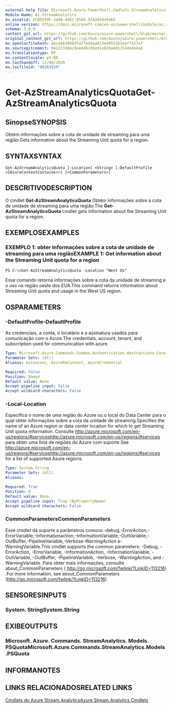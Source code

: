 ```yaml
---
external help file: Microsoft.Azure.PowerShell.Cmdlets.StreamAnalytics.dll-Help.xml
Module Name: Az.StreamAnalytics
ms.assetid: ECD0950F-2490-49E2-85E6-5FA2A59364E6
online version: https://docs.microsoft.com/en-us/powershell/module/az.streamanalytics/get-azstreamanalyticsquota
schema: 2.0.0
content_git_url: https://github.com/Azure/azure-powershell/blob/master/src/StreamAnalytics/StreamAnalytics/help/Get-AzStreamAnalyticsQuota.md
original_content_git_url: https://github.com/Azure/azure-powershell/blob/master/src/StreamAnalytics/StreamAnalytics/help/Get-AzStreamAnalyticsQuota.md
ms.openlocfilehash: abce6b39b0dfa77ed4aa815ed9551b3ebff427ef
ms.sourcegitcommit: 04221336bc9eed46c05ed1e828a6811534d4b4ab
ms.translationtype: MT
ms.contentlocale: pt-BR
ms.lasthandoff: 12/08/2020
ms.locfileid: "98263539"
---
```

# <span data-ttu-id="96f0f-101">Get-AzStreamAnalyticsQuota</span><span class="sxs-lookup"><span data-stu-id="96f0f-101">Get-AzStreamAnalyticsQuota</span></span>

## <span data-ttu-id="96f0f-102">Sinopse</span><span class="sxs-lookup"><span data-stu-id="96f0f-102">SYNOPSIS</span></span>
<span data-ttu-id="96f0f-103">Obtém informações sobre a cota de unidade de streaming para uma região.</span><span class="sxs-lookup"><span data-stu-id="96f0f-103">Gets information about the Streaming Unit quota for a region.</span></span>

## <span data-ttu-id="96f0f-104">SYNTAX</span><span class="sxs-lookup"><span data-stu-id="96f0f-104">SYNTAX</span></span>

```
Get-AzStreamAnalyticsQuota [-Location] <String> [-DefaultProfile <IAzureContextContainer>] [<CommonParameters>]
```

## <span data-ttu-id="96f0f-105">DESCRITIVO</span><span class="sxs-lookup"><span data-stu-id="96f0f-105">DESCRIPTION</span></span>
<span data-ttu-id="96f0f-106">O cmdlet **Get-AzStreamAnalyticsQuota** Obtém informações sobre a cota de unidade de streaming para uma região.</span><span class="sxs-lookup"><span data-stu-id="96f0f-106">The **Get-AzStreamAnalyticsQuota** cmdlet gets information about the Streaming Unit quota for a region.</span></span>

## <span data-ttu-id="96f0f-107">EXEMPLOS</span><span class="sxs-lookup"><span data-stu-id="96f0f-107">EXAMPLES</span></span>

### <span data-ttu-id="96f0f-108">EXEMPLO 1: obter informações sobre a cota de unidade de streaming para uma região</span><span class="sxs-lookup"><span data-stu-id="96f0f-108">EXAMPLE 1: Get information about the Streaming Unit quota for a region</span></span>
```
PS C:\>Get-AzStreamAnalyticsQuota -Location "West US"
```

<span data-ttu-id="96f0f-109">Esse comando retorna informações sobre a cota da unidade de streaming e o uso na região oeste dos EUA.</span><span class="sxs-lookup"><span data-stu-id="96f0f-109">This command returns information about Streaming Unit quota and usage in the West US region.</span></span>

## <span data-ttu-id="96f0f-110">OS</span><span class="sxs-lookup"><span data-stu-id="96f0f-110">PARAMETERS</span></span>

### <span data-ttu-id="96f0f-111">-DefaultProfile</span><span class="sxs-lookup"><span data-stu-id="96f0f-111">-DefaultProfile</span></span>
<span data-ttu-id="96f0f-112">As credenciais, a conta, o locatário e a assinatura usados para comunicação com o Azure.</span><span class="sxs-lookup"><span data-stu-id="96f0f-112">The credentials, account, tenant, and subscription used for communication with azure.</span></span>

```yaml
Type: Microsoft.Azure.Commands.Common.Authentication.Abstractions.Core.IAzureContextContainer
Parameter Sets: (All)
Aliases: AzContext, AzureRmContext, AzureCredential

Required: False
Position: Named
Default value: None
Accept pipeline input: False
Accept wildcard characters: False
```

### <span data-ttu-id="96f0f-113">-Local</span><span class="sxs-lookup"><span data-stu-id="96f0f-113">-Location</span></span>
<span data-ttu-id="96f0f-114">Especifica o nome de uma região do Azure ou o local do Data Center para o qual obter informações sobre a cota da unidade de streaming.</span><span class="sxs-lookup"><span data-stu-id="96f0f-114">Specifies the name of an Azure region or data center location for which to get Streaming Unit quota information.</span></span>
<span data-ttu-id="96f0f-115">Consulte http://azure.microsoft.com/en-us/regions/#serviceshttp://azure.microsoft.com/en-us/regions/#services para obter uma lista de regiões do Azure com suporte.</span><span class="sxs-lookup"><span data-stu-id="96f0f-115">See http://azure.microsoft.com/en-us/regions/#serviceshttp://azure.microsoft.com/en-us/regions/#services for a list of supported Azure regions.</span></span>

```yaml
Type: System.String
Parameter Sets: (All)
Aliases:

Required: True
Position: 0
Default value: None
Accept pipeline input: True (ByPropertyName)
Accept wildcard characters: False
```

### <span data-ttu-id="96f0f-116">CommonParameters</span><span class="sxs-lookup"><span data-stu-id="96f0f-116">CommonParameters</span></span>
<span data-ttu-id="96f0f-117">Esse cmdlet dá suporte a parâmetros comuns:-debug,-ErrorAction,-ErrorVariable,-Informationaction,-InformationVariable,-OutVariable,-OutBuffer,-PipelineVariable,-Verbose-WarningAction e-WarningVariable.</span><span class="sxs-lookup"><span data-stu-id="96f0f-117">This cmdlet supports the common parameters: -Debug, -ErrorAction, -ErrorVariable, -InformationAction, -InformationVariable, -OutVariable, -OutBuffer, -PipelineVariable, -Verbose, -WarningAction, and -WarningVariable.</span></span> <span data-ttu-id="96f0f-118">Para obter mais informações, consulte about_CommonParameters ( http://go.microsoft.com/fwlink/?LinkID=113216) .</span><span class="sxs-lookup"><span data-stu-id="96f0f-118">For more information, see about_CommonParameters (http://go.microsoft.com/fwlink/?LinkID=113216).</span></span>

## <span data-ttu-id="96f0f-119">SENSORES</span><span class="sxs-lookup"><span data-stu-id="96f0f-119">INPUTS</span></span>

### <span data-ttu-id="96f0f-120">System. String</span><span class="sxs-lookup"><span data-stu-id="96f0f-120">System.String</span></span>

## <span data-ttu-id="96f0f-121">EXIBE</span><span class="sxs-lookup"><span data-stu-id="96f0f-121">OUTPUTS</span></span>

### <span data-ttu-id="96f0f-122">Microsoft. Azure. Commands. StreamAnalytics. Models. PSQuota</span><span class="sxs-lookup"><span data-stu-id="96f0f-122">Microsoft.Azure.Commands.StreamAnalytics.Models.PSQuota</span></span>

## <span data-ttu-id="96f0f-123">INFORMA</span><span class="sxs-lookup"><span data-stu-id="96f0f-123">NOTES</span></span>

## <span data-ttu-id="96f0f-124">LINKS RELACIONADOS</span><span class="sxs-lookup"><span data-stu-id="96f0f-124">RELATED LINKS</span></span>

[<span data-ttu-id="96f0f-125">Cmdlets do Azure Stream Analytics</span><span class="sxs-lookup"><span data-stu-id="96f0f-125">Azure Stream Analytics Cmdlets</span></span>](./Az.StreamAnalytics.md)


